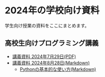 # 2024年の学校向け資料
学生向け授業の資料をここにまとめます。


## 高校生向けプログラミング講義
- [講義資料 2024年7月29日(PDF)](https://drive.google.com/drive/folders/1FLSUjIxW8MjMsoiaKbtg4KwzeYG2hlFt)
- [講義資料 2024年8月28日(Markdown)](https://github.com/se-lina/for_school_2024/blob/main/document2.md)
  - [Pythonの基本的な使い方(Markdown)](https://github.com/se-lina/for_school_2024/blob/main/python_basic.md)
